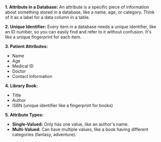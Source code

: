 **1. Attribute in a Database:** An attribute is a specific piece of information about something stored in a database, like a name, age, or category. Think of it as a label for a data column in a table.

**2. Unique Identifier:** Every item in a database needs a unique identifier, like an ID number, so you can easily find and refer to it without confusion. It's like a unique fingerprint for each item.

**3. Patient Attributes:**
   - Name
   - Age
   - Medical ID
   - Doctor
   - Contact Information

**4. Library Book:**
   - Title
   - Author
   - ISBN (unique identifier like a fingerprint for books)

**5. Attribute Types:**
   - **Single-Valued:** Only has one value, like an author's name.
   - **Multi-Valued:** Can have multiple values, like a book having different categories (fantasy, adventure).
